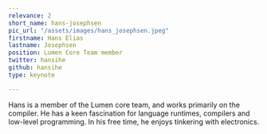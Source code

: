 ```yaml
---
relevance: 2
short_name: hans-josephsen
pic_url: "/assets/images/hans_josephsen.jpeg"
firstname: Hans Elias
lastname: Josephsen
position: Lumen Core Team member
twitter: hansihe
github: hansihe
type: keynote

---
```

Hans is a member of the Lumen core team, and works primarily on the compiler. He has a keen fascination for language runtimes, compilers and low-level programming. In his free time, he enjoys tinkering with electronics.